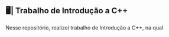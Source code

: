 ## 🖥️| Trabalho de Introdução a C++

  Nesse repositório, realizei trabalho de Introdução a C++, na qual

   
